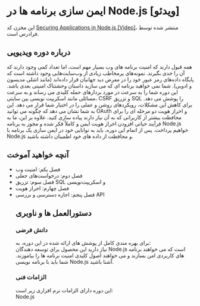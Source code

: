 # ایمن سازی برنامه ها در Node.js [ویدئو]
این مخزن  کد [Securing Applications in Node.js [Video]](https://faradars.org/courses/node.js-security-fvjs104)، منتشر شده توسط فرادرس است.
## درباره دوره ویدیویی
همه قبول دارند که امنیت برنامه های وب بسیار مهم است، اما تعداد کمی وجود دارند که آن را جدی بگیرند. نمونه‌های پرمخاطب زیادی از وب‌سایت‌هایی وجود داشته است که پایگاه داده‌های رمز عبور خود را در معرض دید جهانیان قرار داده‌اند (مانند اشلی مدیسون و ادوبی). شما نمی خواهید برنامه ای که می سازید داستان وحشتناک امنیتی بعدی باشد. این دوره شما را به سرعت در مورد بردارهای حمله کلیدی می رساند و به سرعت مسائلی مانند اسکریپت نویسی بین سایتی، CSRF و تزریق SQL را پوشش می دهد. برای کاهش این مشکلات، رویکردهای روشن و عملی را در اختیار شما قرار می دهد. این به شما نشان می دهد که چگونه می توانید OAuth و احراز هویت دو مرحله ای را برای محافظت بیشتر از کاربرانی که به آن نیاز دارند پیاده سازی کنید. علاوه بر این، ما به فرآیند حیاتی افزودن احراز هویت ایمن و کاملاً فکر شده و مجوز به برنامه Node.js خواهیم پرداخت. پس از اتمام این دوره، باید به توانایی خود در ایمن سازی یک برنامه با Node.js و محافظت از داده های خود اطمینان داشته باشید.

<H2>آنچه خواهید آموخت</H2>
<DIV class=book-info-will-learn-text>
<UL>
<LI>فصل یکم: امنیت وب
<LI> فصل دوم: درخواست‌های جعلی 
<LI>فصل سوم: تزریق SQL و اسکریپت‌نویسی
<LI>فصل چهارم: احراز هویت
<LI>فصل پنجم: اجازه دسترسی و بررسی API



## دستورالعمل ها و ناوبری
### دانش فرضی
برای بهره مندی کامل از پوشش های ارائه شده در این دوره، به:<br/> نیاز دارید
این محصول برای توسعه دهندگان Node.js است که می خواهند برنامه های کاربردی امن بسازند و می خواهند اصول کلیدی امنیت برنامه ها را بیاموزند. شما باید با برنامه نویسی Node.js آشنا باشید.
### الزامات فنی
این دوره دارای الزامات نرم افزاری زیر است:<br/>
Node.js


